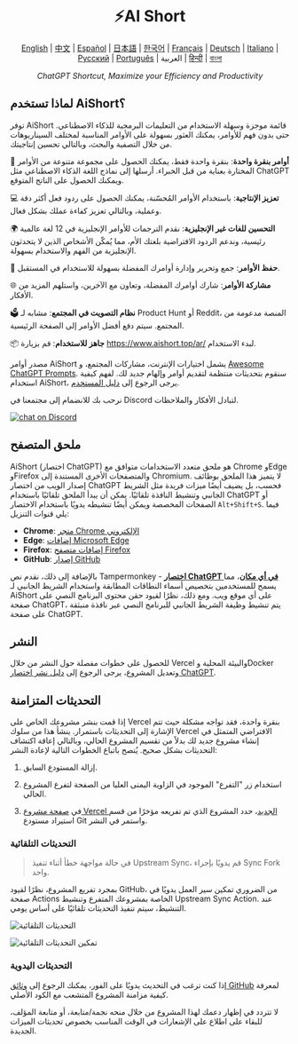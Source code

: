 <h1 align="center">
⚡️AI Short
</h1>
<p align="center">
    <a href="/README-en.md">English</a> | <a href="/README.md">中文</a> |
<a href="./README-es.md">Español</a> |
<a href="./README-ja.md">日本語</a> |
<a href="./README-ko.md">한국어</a> |
<a href="./README-fr.md">Français</a> |
<a href="./README-de.md">Deutsch</a> |
<a href="./README-it.md">Italiano</a> |
<a href="./README-ru.md">Русский</a> |
<a href="./README-pt.md">Português</a> |
العربية |
<a href="./README-hi.md">हिन्दी</a> |
<a href="./README-bn.md">বাংলা</a>
</p>
<p align="center">
    <em>ChatGPT Shortcut, Maximize your Efficiency and Productivity</em>
</p>

## لماذا تستخدم AiShort؟

توفر AiShort قائمة موجزة وسهلة الاستخدام من التعليمات البرمجية للذكاء الاصطناعي. حتى بدون فهم للأوامر، يمكنك العثور بسهولة على الأوامر المناسبة لمختلف السيناريوهات من خلال التصفية والبحث، وبالتالي تحسين إنتاجيتك.

🚀 **أوامر بنقرة واحدة**: بنقرة واحدة فقط، يمكنك الحصول على مجموعة متنوعة من الأوامر المختارة بعناية من قبل الخبراء. أرسلها إلى نماذج اللغة الذكاء الاصطناعي مثل ChatGPT ويمكنك الحصول على الناتج المتوقع.

💻 **تعزيز الإنتاجية**: باستخدام الأوامر المُحسّنة، يمكنك الحصول على ردود فعل أكثر دقة وعملية، وبالتالي تعزيز كفاءة عملك بشكل فعال.

🌍 **التحسين للغات غير الإنجليزية**: نقدم الترجمات للأوامر الإنجليزية في 12 لغة عالمية رئيسية، وندعم الردود الافتراضية بلغتك الأم، مما يُمكّن الأشخاص الذين لا يتحدثون الإنجليزية من الفهم والاستخدام بسهولة.

💾 **حفظ الأوامر**: جمع وتحرير وإدارة أوامرك المفضلة بسهولة للاستخدام في المستقبل.

🌐 **مشاركة الأوامر**: شارك أوامرك المفضلة، وتعاون مع الآخرين، واستلهم المزيد من الأفكار.

🗳️ **نظام التصويت في المجتمع**: مشابه لـ Product Hunt أو Reddit، المنصة مدعومة من المجتمع. سيتم دفع أفضل الأوامر إلى الصفحة الرئيسية.

📦 **جاهز للاستخدام**: قم بزيارة  https://www.aishort.top/ar/ لبدء الاستخدام.

مصدر أوامر AiShort يشمل اختيارات الإنترنت، مشاركات المجتمع، و [Awesome ChatGPT Prompts](https://github.com/f/awesome-chatgpt-prompts). سنقوم بتحديثات منتظمة لتقديم أوامر وإلهام جديد لك. لفهم كيفية استخدام AiShort، يرجى الرجوع إلى [دليل المستخدم](https://www.aishort.top/ar/docs/guides/getting-started).

نرحب بك للانضمام إلى مجتمعنا في Discord لتبادل الأفكار والملاحظات.

<a href="https://discord.gg/PZTQfJ4GjX">
   <img src="https://img.shields.io/discord/1048780149899939881?color=%2385c8c8&label=Discord&logo=discord&style=for-the-badge" alt="chat on Discord" />
</a>

## ملحق المتصفح

AiShort (اختصار ChatGPT) هو ملحق متعدد الاستخدامات متوافق مع Chrome وEdge وFirefox والمتصفحات الأخرى المستندة إلى Chromium. لا يتميز هذا الملحق بوظائف إصدار الويب من اختصار ChatGPT فحسب، بل يضيف أيضًا ميزات فريدة مثل الشريط الجانبي وتنشيط النافذة تلقائيًا. يمكن أن يبدأ الملحق تلقائيًا باستخدام ChatGPT أو الصفحات المخصصة ويمكن أيضًا تنشيطه يدويًا باستخدام الاختصار `Alt+Shift+S`. فيما يلي قنوات التنزيل:

- **Chrome**: [متجر Chrome الإلكتروني](https://chrome.google.com/webstore/detail/chatgpt-shortcut/blcgeoojgdpodnmnhfpohphdhfncblnj)
- **Edge**: [إضافات Microsoft Edge](https://microsoftedge.microsoft.com/addons/detail/chatgpt-shortcut/hnggpalhfjmdhhmgfjpmhlfilnbmjoin)
- **Firefox**: [إضافات متصفح Firefox](https://addons.mozilla.org/addon/chatgpt-shortcut/)
- **GitHub**: [إصدار GitHub](https://github.com/rockbenben/ChatGPT-Shortcut/releases/latest)

بالإضافة إلى ذلك، نقدم نص Tampermonkey - [**اختصار ChatGPT في أي مكان**](https://greasyfork.org/scripts/482907-chatgpt-shortcut-anywhere)، مما يسمح للمستخدمين بتخصيص أسماء النطاقات المطابقة واستخدام الشريط الجانبي لـ AiShort على أي موقع ويب. ومع ذلك، نظرًا لقيود حقن محتوى البرنامج النصي على صفحة ChatGPT، يتم تنشيط وظيفة الشريط الجانبي للبرنامج النصي عبر نافذة منبثقة على صفحة ChatGPT.

## النشر

للحصول على خطوات مفصلة حول النشر من خلال Vercel والبيئة المحلية وDocker وتعديل المشروع، يرجى الرجوع إلى [دليل نشر اختصار ChatGPT](https://www.aishort.top/ar/docs/deploy).

## التحديثات المتزامنة

إذا قمت بنشر مشروعك الخاص على Vercel بنقرة واحدة، فقد تواجه مشكلة حيث تتم الإشارة إلى التحديثات باستمرار. ينشأ هذا من سلوك Vercel الافتراضي المتمثل في إنشاء مشروع جديد لك بدلاً من تقسيم المشروع الحالي، وبالتالي إعاقة اكتشاف التحديثات بشكل صحيح. يُنصح باتباع الخطوات التالية لإعادة النشر:

1. إزالة المستودع السابق.

2. استخدام زر "التفرع" الموجود في الزاوية اليمنى العليا من الصفحة لتفرع المشروع الحالي.

3. في [صفحة مشروع Vercel الجديد](https://vercel.com/new)، حدد المشروع الذي تم تفريعه مؤخرًا من قسم استيراد مستودع Git واستمر في النشر.

### التحديثات التلقائية

> في حالة مواجهة خطأ أثناء تنفيذ Upstream Sync، قم يدويًا بإجراء Sync Fork واحد.

بمجرد تفريع المشروع، نظرًا لقيود GitHub، من الضروري تمكين سير العمل يدويًا في صفحة Actions الخاصة بمشروعك المتفرع وتنشيط Upstream Sync Action. عند التنشيط، سيتم تنفيذ التحديثات تلقائيًا على أساس يومي.

![التحديثات التلقائية](https://img.newzone.top/2023-05-19-11-57-59.png?imageMogr2/format/webp)

![تمكين التحديثات التلقائية](https://img.newzone.top/2023-05-19-11-59-26.png?imageMogr2/format/webp)

### التحديثات اليدوية

إذا كنت ترغب في التحديث يدويًا على الفور، يمكنك الرجوع إلى [وثائق GitHub](https://docs.github.com/en/pull-requests/collaborating-with-pull-requests/working-with-forks/syncing-a-fork) لمعرفة كيفية مزامنة المشروع المتشعب مع الكود الأصلي.

لا تتردد في إظهار دعمك لهذا المشروع من خلال منحه نجمة/متابعة، أو متابعة المؤلف، للبقاء على اطلاع على الإشعارات في الوقت المناسب بخصوص تحديثات الميزات الجديدة.
